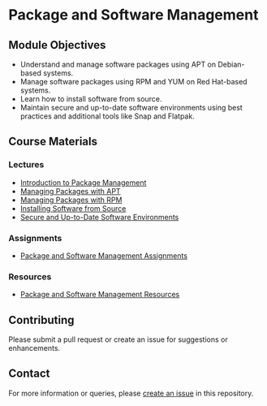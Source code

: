 # Package and Software Management

## Module Objectives

- Understand and manage software packages using APT on Debian-based systems.
- Manage software packages using RPM and YUM on Red Hat-based systems.
- Learn how to install software from source.
- Maintain secure and up-to-date software environments using best practices and additional tools like Snap and Flatpak.

## Course Materials

### Lectures

- [Introduction to Package Management](Lectures/01_Introduction_to_Package_Management.md)
- [Managing Packages with APT](Lectures/02_Managing_Packages_with_APT.md)
- [Managing Packages with RPM](Lectures/03_Managing_Packages_with_RPM.md)
- [Installing Software from Source](Lectures/04_Installing_Software_from_Source.md)
- [Secure and Up-to-Date Software Environments](Lectures/05_Secure_and_Up-to-Date_Software_Environments.md)

### Assignments

- [Package and Software Management Assignments](Assignments/Package_and_Software_Management_Assignments.md)

### Resources

- [Package and Software Management Resources](Resources/Package_and_Software_Management_Resources.md)

## Contributing

Please submit a pull request or create an issue for suggestions or enhancements.

## Contact

For more information or queries, please [create an issue](https://github.com/username/LinuxForCyberSecurityCourse/issues) in this repository.